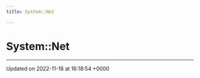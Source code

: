 ```yaml
---
title: System::Net

---
```


# System::Net








-------------------------------

Updated on 2022-11-18 at 16:18:54 +0000